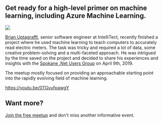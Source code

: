 

## Get ready for a high-level primer on machine learning, including Azure Machine Learning.

![](https://intellitect.comhttps://intellitect.com/wp-content/uploads/2019/04/meetup-pic.webp)

[Brian Uptagrafft](/brian-uptagrafft/), senior software engineer at IntelliTect, recently finished a project where he used machine learning to teach computers to accurately read electric meters. The task was tricky and required a lot of data, some creative problem-solving and a multi-faceted approach. He was intrigued by the time saved on the project and decided to share his experiences and insights with the [Spokane .Net Users Group](https://www.meetup.com/Spokane-NET-User-Group/) on April 9th, 2019.

The meetup mostly focused on providing an approachable starting point into the rapidly evolving field of machine learning.

https://youtu.be/0TGvufpawgY

## Want more?

[Join the free meetup](https://www.meetup.com/Spokane-NET-User-Group/) and don't miss another informative event.

